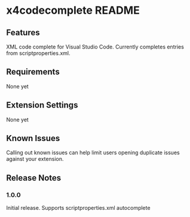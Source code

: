 # x4codecomplete README

## Features

XML code complete for Visual Studio Code. Currently completes entries from scriptproperties.xml.

## Requirements

None yet

## Extension Settings

None yet

## Known Issues

Calling out known issues can help limit users opening duplicate issues against your extension.

## Release Notes

### 1.0.0

Initial release. Supports scriptproperties.xml autocomplete